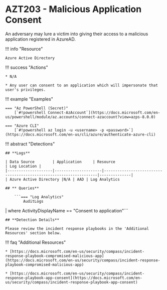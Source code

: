 # AZT203 - Malicious Application Consent

An adversary may lure a victim into giving their access to a malicious application registered in AzureAD.

!!! info "Resource" 

	Azure Active Directory

!!! success "Actions"

	* N/A
	
	* Any user can consent to an application which will impersonate that user's privileges.

!!! example "Examples"

    === "Az PowerShell (Secret)"
		[`#!powershell Connect-AzAccount`](https://docs.microsoft.com/en-us/powershell/module/az.accounts/connect-azaccount?view=azps-8.0.0)
		
    === "Azure CLI"
		[`#!powershell az login -u <username> -p <password>`](https://docs.microsoft.com/en-us/cli/azure/authenticate-azure-cli)
		
!!! abstract "Detections"

	## **Logs**

	| Data Source        | Application     | Resource                                                            | Log Location |
	|--------------------|---------------------|-------------------------------------------------------------------|--------------|
	| Azure Active Directory |N/A | AAD | Log Analytics

	## ** Queries**
	
		```=== "Log Analytics"
			AuditLogs
| where ActivityDisplayName == "Consent to application"```
	
	## **Detection Details**
	
	Please review the incident response playbooks in the 'Additional Resources' section below.


!!! faq "Additional Resources"

	* [https://docs.microsoft.com/en-us/security/compass/incident-response-playbook-compromised-malicious-app](https://docs.microsoft.com/en-us/security/compass/incident-response-playbook-compromised-malicious-app)
	
	* [https://docs.microsoft.com/en-us/security/compass/incident-response-playbook-app-consent](https://docs.microsoft.com/en-us/security/compass/incident-response-playbook-app-consent)
	